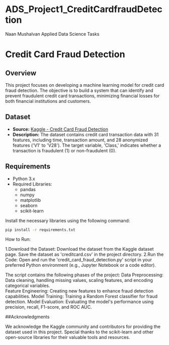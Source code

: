 # ADS_Project1_CreditCardfraudDetection
Naan Mushalvan Applied Data Science Tasks
# Credit Card Fraud Detection

## Overview
This project focuses on developing a machine learning model for credit card fraud detection. 
The objective is to build a system that can identify and prevent fraudulent credit card 
transactions, minimizing financial losses for both financial institutions and customers.

## Dataset
- **Source:** [Kaggle - Credit Card Fraud Detection](https://www.kaggle.com/mlg-ulb/creditcardfraud)
- **Description:** The dataset contains credit card transaction data with 31 features, including time, 
transaction amount, and 28 anonymized features ('V1' to 'V28'). The target variable, 'Class,' indicates
 whether a transaction is fraudulent (1) or non-fraudulent (0).

## Requirements
- Python 3.x
- Required Libraries: 
  - pandas
  - numpy
  - matplotlib
  - seaborn
  - scikit-learn

Install the necessary libraries using the following command:
```bash
pip install -r requirements.txt
```
How to Run:

1.Download the Dataset:
	Download the dataset from the Kaggle dataset page.
	Save the dataset as 'creditcard.csv' in the project directory.
2.Run the Code:
	Open and run the 'credit_card_fraud_detection.py' script in your preferred Python environment (e.g., Jupyter Notebook or a code editor).

The script contains the following phases of the project:
	Data Preprocessing: Data cleaning, handling missing values, scaling features, and encoding categorical variables.	
	Feature Engineering: Creating new features to enhance fraud detection capabilities.
	Model Training: Training a Random Forest classifier for fraud detection.
	Model Evaluation: Evaluating the model's performance using precision, recall, F1-score, and ROC AUC.


##Acknowledgments

We acknowledge the Kaggle community and contributors for providing the dataset used in this project.
 Special thanks to the scikit-learn and other open-source libraries for their valuable tools and resources.
